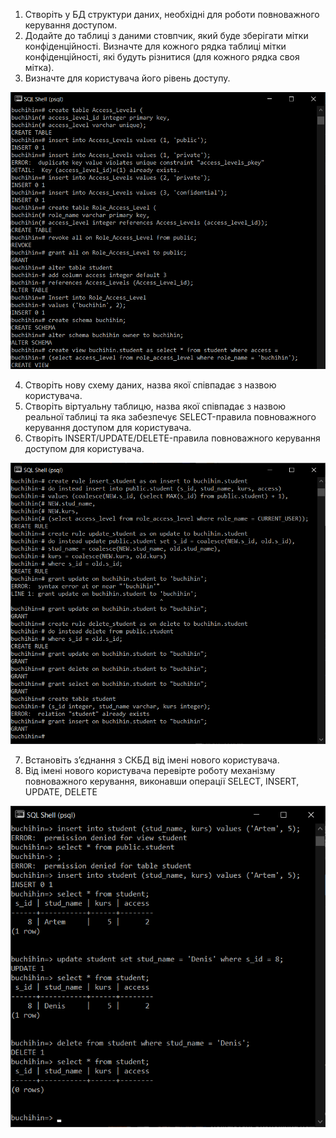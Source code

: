 1. Створіть у БД структури даних, необхідні для роботи повноважного керування
доступом.
2. Додайте до таблиці з даними стовпчик, який буде зберігати мітки конфіденційності.
Визначте для кожного рядка таблиці мітки конфіденційності, які будуть різнитися (для
кожного рядка своя мітка).
3. Визначте для користувача його рівень доступу.

![alt-text](https://github.com/oleksandrblazhko/ai-191-buchihin/blob/laboratory-work-7/Laboratory-Work-7/images/3-MAC(1).png)

4. Створіть нову схему даних, назва якої співпадає з назвою користувача.
5. Створіть віртуальну таблицю, назва якої співпадає з назвою реальної таблиці та яка
забезпечує SELECT-правила повноважного керування доступом для користувача.
6. Створіть INSERT/UPDATE/DELETE-правила повноважного керування доступом
для користувача.

![alt-text](https://github.com/oleksandrblazhko/ai-191-buchihin/blob/laboratory-work-7/Laboratory-Work-7/images/3-MAC(2).png)

7. Встановіть з’єднання з СКБД від імені нового користувача.
8. Від імені нового користувача перевірте роботу механізму повноважного керування,
виконавши операції SELECT, INSERT, UPDATE, DELETE

![alt-text](https://github.com/oleksandrblazhko/ai-191-buchihin/blob/laboratory-work-7/Laboratory-Work-7/images/3-MAC(3).png)
